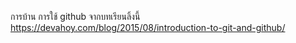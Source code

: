 การบ้าน การใช้ github จากบทเรียนลิ้งนี้
https://devahoy.com/blog/2015/08/introduction-to-git-and-github/